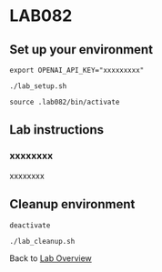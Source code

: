 # LAB082
## Set up your environment
```
export OPENAI_API_KEY="xxxxxxxxx"
```
```
./lab_setup.sh
```
```
source .lab082/bin/activate
```
## Lab instructions
### xxxxxxxx
xxxxxxxx

## Cleanup environment
```
deactivate
```
```
./lab_cleanup.sh
```
Back to [Lab Overview](https://github.com/kubiosec-agentic/agentic-labs/blob/master/README.md#-lab-overview)

